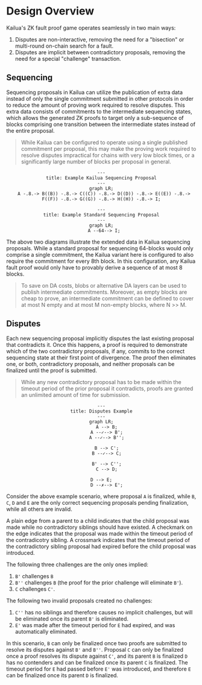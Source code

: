 # Design Overview

Kailua's ZK fault proof game operates seamlessly in two main ways:
1. Disputes are non-interactive, removing the need for a "bisection" or multi-round on-chain search for a fault.
2. Disputes are implicit between contradictory proposals, removing the need for a special "challenge" transaction.

## Sequencing

Sequencing proposals in Kailua can utilize the publication of extra data instead of only the single commitment submitted in other protocols
in order to reduce the amount of proving work required to resolve disputes.
This extra data consists of commitments to the intermediate sequencing states, which allows the generated ZK proofs to
target only a sub-sequence of blocks comprising one transition between the intermediate states instead of the entire
proposal.

> While Kailua can be configured to operate using a single published commitment per proposal, this may make the proving
> work required to resolve disputes impractical for chains with very low block times, or a significantly large number
> of blocks per proposal in general.

<div style="text-align: center;">

[//]: # (```mermaid)

[//]: # (---)

[//]: # (title: Sequencing Proposal Comparison)

[//]: # (config:)

[//]: # (  class:)

[//]: # (    hideEmptyMembersBox: true)

[//]: # (---)

[//]: # (classDiagram)

[//]: # (    class Kailua{)

[//]: # (        +bytes32[] intermediateRoots)

[//]: # (        +bytes32 proposedSequencingRoot)

[//]: # (        +disprove&#40;&#41;)

[//]: # (    })

[//]: # (    class Standard{)

[//]: # (        +bytes32 proposedSequencingRoot)

[//]: # (        +query&#40;&#41;)

[//]: # (        +respond&#40;&#41;)

[//]: # (    })

[//]: # (```)

```mermaid
---
title: Example Kailua Sequencing Proposal
---
graph LR;
  A -.8.-> B((B)) -.8.-> C((C)) -.8.-> D((D)) -.8.-> E((E)) -.8.-> F((F)) -.8.-> G((G)) -.8.-> H((H)) -.8.-> I;
```

```mermaid
---
title: Example Standard Sequencing Proposal
---
graph LR;
  A --64--> I;
```

</div>

The above two diagrams illustrate the extended data in Kailua sequencing proposals.
While a standard proposal for sequencing 64-blocks would only comprise a single commitment, the Kailua variant here is
configured to also require the commitment for every 8th block.
In this configuration, any Kailua fault proof would only have to provably derive a sequence of at most 8 blocks. 

> To save on DA costs, blobs or alternative DA layers can be used to publish intermediate commitments.
> Moreover, as empty blocks are cheap to prove, an intermediate commitment can be defined to cover at most N empty and
> at most M non-empty blocks, where N >> M.

## Disputes

Each new sequencing proposal implicitly disputes the last existing proposal that contradicts it.
Once this happens, a proof is required to demonstrate which of the two contradictory proposals, if any, commits to the
correct sequencing state at their first point of divergence.
The proof then eliminates one, or both, contradictory proposals, and neither proposals can be finalized until the proof
is submitted.

> While any new contradictory proposal has to be made within the timeout period of the prior proposal it contradicts, 
> proofs are granted an unlimited amount of time for submission.

<div style="text-align: center;">

```mermaid
---
title: Disputes Example
---
graph LR;
    A --> B;
    A --✓--> B';
    A --✓--> B'';
    
    B --> C';
    B --✓--> C;
    
    B' --> C'';
    C --> D;

    D --> E;    
    D --✗--> E';
```

</div>

Consider the above example scenario, where proposal `A` is finalized, while `B`, `C`, `D` and `E` are the only correct sequencing
proposals pending finalization, while all others are invalid.

A plain edge from a parent to a child indicates that the child proposal was made while no contradictory siblings should have existed.
A checkmark on the edge indicates that the proposal was made within the timeout period of the contradicotry sibling.
A crossmark indicates that the timeout period of the contradictory sibling proposal had expired before the child proposal was introduced.

The following three challenges are the only ones implied:
1. `B'` challenges `B`
2. `B''` challenges `B` (the proof for the prior challenge will eliminate `B'`).
3. `C` challenges `C'`.

The following two invalid proposals created no challenges:
1. `C''` has no siblings and therefore causes no implicit challenges, but will be eliminated once its parent `B'` is eliminated.
2. `E'` was made after the timeout period for `E` had expired, and was automatically eliminated.

In this scenario, `B` can only be finalized once two proofs are submitted to resolve its disputes against `B'` and `B''`.
Proposal `C` can only be finalized once a proof resolves its dispute against `C'`, and its parent `B` is finalized
`D` has no contenders and can be finalized once its parent `C` is finalized.
The timeout period for `E` had passed before `E'` was introduced, and therefore `E` can be finalized once its parent `D` is finalized.